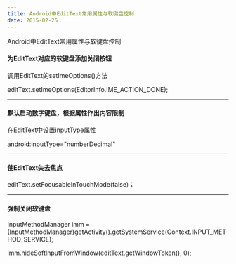 ```yaml
---
title: Android中EditText常用属性与软键盘控制
date: 2015-02-25
---
```


Android中EditText常用属性与软键盘控制


<!--more-->


#### 为EditText对应的软键盘添加关闭按钮

调用EditText的setImeOptions()方法

editText.setImeOptions(EditorInfo.IME_ACTION_DONE);


---

#### 默认启动数字键盘，根据属性作出内容限制

在EditText中设置inputType属性

android:inputType="numberDecimal"


---

#### 使EditText失去焦点

editText.setFocusableInTouchMode(false)；


---

#### 强制关闭软键盘

InputMethodManager imm = (InputMethodManager)getActivity().getSystemService(Context.INPUT_METHOD_SERVICE);

imm.hideSoftInputFromWindow(editText.getWindowToken(), 0);

